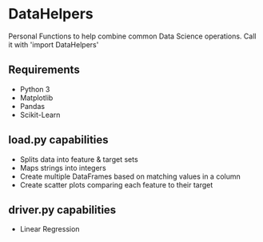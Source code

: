 # DataHelpers
Personal Functions to help combine common Data Science operations. Call it with 'import DataHelpers'

## Requirements
* Python 3
* Matplotlib
* Pandas
* Scikit-Learn

## load.py capabilities
* Splits data into feature & target sets
* Maps strings into integers
* Create multiple DataFrames based on matching values in a column
* Create scatter plots comparing each feature to their target

## driver.py capabilities
* Linear Regression
